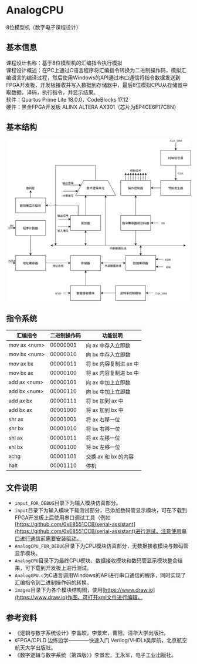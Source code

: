 # AnalogCPU
8位模型机（数字电子课程设计）  

## 基本信息
课程设计名称：基于8位模型机的汇编指令执行模拟  
课程设计概述：在PC上通过C语言程序将汇编指令转换为二进制操作码，模拟汇编语言的编译过程，然后使用Windows的API通过串口通信将指令数据发送到FPGA开发板，开发板接收并写入数据到存储器中，最后8位模拟CPU从存储器中取数据，译码，执行指令，并显示结果。  
软件：Quartus Prime Lite 18.0.0，CodeBlocks 17.12  
硬件：黑金FPGA开发板 ALINX ALTERA AX301（芯片为EP4CE6F17C8N）  

## 基本结构
![AnalogCPU](images/AnalogCPU.svg)  

## 指令系统
|   汇编指令   | 二进制操作码 |        功能说明        |
| ------------ | ------------ | ---------------------- |
| mov ax \<num\> | 00000001     | 向 ax 中存入立即数     |
| mov bx \<num\> | 00000010     | 向 bx 中存入立即数     |
| mov ax bx    | 00000011     | 将 bx 内容复制进 ax 中 |
| mov bx ax    | 00000100     | 将 ax 内容复制进 bx 中 |
| add ax \<num\> | 00000101     | 向 ax 中加上立即数     |
| add bx \<num\> | 00000110     | 向 bx 中加上立即数     |
| add ax bx    | 00000111     | 将 bx 加到 ax 中       |
| add bx ax    | 00001000     | 将 ax 加到 bx 中       |
| shr ax       | 00001001     | 将 ax 右移一位         |
| shr bx       | 00001010     | 将 bx 右移一位         |
| shl ax       | 00001011     | 将 ax 左移一位         |
| shl bx       | 00001100     | 将 bx 左移一位         |
| xchg         | 00001101     | 交换 ax 和 bx 的内容   |
| halt         | 00001110     | 停机                   |

## 文件说明
* `input_FOR_DEBUG`目录下为输入模块仿真部分。
* `input`目录下为输入模块下载测试部分，已添加数码管显示模块，可在下载到FPGA开发板上后使用串口调试工具（例如[https://github.com/0xE8551CCB/serial-assistant](https://github.com/0xE8551CCB/serial-assistant)进行测试。注意使用串口进行通信前需要安装驱动。
* `AnalogCPU_FOR_DEBUG`目录下为CPU模块仿真部分，无数据接收模块与数码管显示模块。
* `AnalogCPU`目录下为最终CPU模块、数据接收模块和数码管显示模块整合结果，可下载到开发板上进行测试。
* `AnalogCPU.c`为C语言调用Windows的API进行串口通信的程序，同时实现了汇编指令到二进制操作码的转换。
* `images`目录下为各个模块结构图，使用[https://www.draw.io](https://www.draw.io)作图，可打开xml文件进行编辑。

## 参考资料
* 《逻辑与数字系统设计》李晶皎，李景宏，曹阳，清华大学出版社。  
* 《FPGA/CPLD 边练边学————快速入门 Verilog/VHDL》吴厚航，北京航空航天大学出版社。  
* 《数字逻辑与数字系统（第四版）》李景宏，王永军，电子工业出版社。  